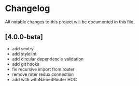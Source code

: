 # Changelog
All notable changes to this project will be documented in this file.

## [4.0.0-beta]
- add sentry
- add stylelint
- add circular dependencie validation
- add git hooks
- fix recursive import from router
- remove roter redux connection
- add with withNamedRouter HOC  